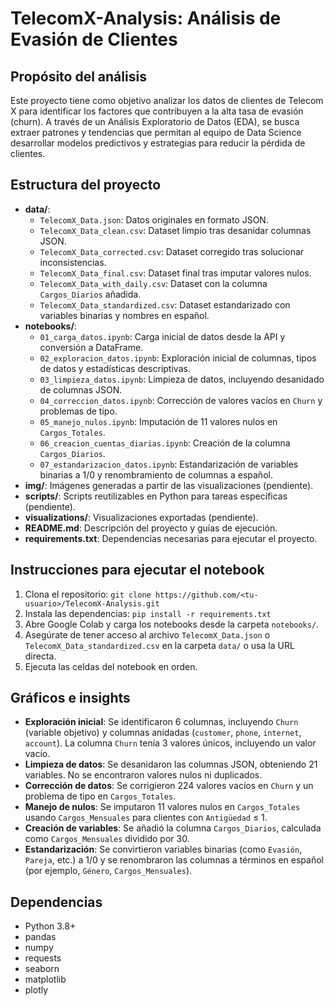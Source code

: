 # TelecomX-Analysis: Análisis de Evasión de Clientes

## Propósito del análisis
Este proyecto tiene como objetivo analizar los datos de clientes de Telecom X para identificar los factores que contribuyen a la alta tasa de evasión (churn). A través de un Análisis Exploratorio de Datos (EDA), se busca extraer patrones y tendencias que permitan al equipo de Data Science desarrollar modelos predictivos y estrategias para reducir la pérdida de clientes.

## Estructura del proyecto
- **data/**: 
  - `TelecomX_Data.json`: Datos originales en formato JSON.
  - `TelecomX_Data_clean.csv`: Dataset limpio tras desanidar columnas JSON.
  - `TelecomX_Data_corrected.csv`: Dataset corregido tras solucionar inconsistencias.
  - `TelecomX_Data_final.csv`: Dataset final tras imputar valores nulos.
  - `TelecomX_Data_with_daily.csv`: Dataset con la columna `Cargos_Diarios` añadida.
  - `TelecomX_Data_standardized.csv`: Dataset estandarizado con variables binarias y nombres en español.
- **notebooks/**: 
  - `01_carga_datos.ipynb`: Carga inicial de datos desde la API y conversión a DataFrame.
  - `02_exploracion_datos.ipynb`: Exploración inicial de columnas, tipos de datos y estadísticas descriptivas.
  - `03_limpieza_datos.ipynb`: Limpieza de datos, incluyendo desanidado de columnas JSON.
  - `04_correccion_datos.ipynb`: Corrección de valores vacíos en `Churn` y problemas de tipo.
  - `05_manejo_nulos.ipynb`: Imputación de 11 valores nulos en `Cargos_Totales`.
  - `06_creacion_cuentas_diarias.ipynb`: Creación de la columna `Cargos_Diarios`.
  - `07_estandarizacion_datos.ipynb`: Estandarización de variables binarias a 1/0 y renombramiento de columnas a español.
- **img/**: Imágenes generadas a partir de las visualizaciones (pendiente).
- **scripts/**: Scripts reutilizables en Python para tareas específicas (pendiente).
- **visualizations/**: Visualizaciones exportadas (pendiente).
- **README.md**: Descripción del proyecto y guías de ejecución.
- **requirements.txt**: Dependencias necesarias para ejecutar el proyecto.

## Instrucciones para ejecutar el notebook
1. Clona el repositorio: `git clone https://github.com/<tu-usuario>/TelecomX-Analysis.git`
2. Instala las dependencias: `pip install -r requirements.txt`
3. Abre Google Colab y carga los notebooks desde la carpeta `notebooks/`.
4. Asegúrate de tener acceso al archivo `TelecomX_Data.json` o `TelecomX_Data_standardized.csv` en la carpeta `data/` o usa la URL directa.
5. Ejecuta las celdas del notebook en orden.

## Gráficos e insights
- **Exploración inicial**: Se identificaron 6 columnas, incluyendo `Churn` (variable objetivo) y columnas anidadas (`customer`, `phone`, `internet`, `account`). La columna `Churn` tenía 3 valores únicos, incluyendo un valor vacío.
- **Limpieza de datos**: Se desanidaron las columnas JSON, obteniendo 21 variables. No se encontraron valores nulos ni duplicados.
- **Corrección de datos**: Se corrigieron 224 valores vacíos en `Churn` y un problema de tipo en `Cargos_Totales`.
- **Manejo de nulos**: Se imputaron 11 valores nulos en `Cargos_Totales` usando `Cargos_Mensuales` para clientes con `Antigüedad` ≤ 1.
- **Creación de variables**: Se añadió la columna `Cargos_Diarios`, calculada como `Cargos_Mensuales` dividido por 30.
- **Estandarización**: Se convirtieron variables binarias (como `Evasión`, `Pareja`, etc.) a 1/0 y se renombraron las columnas a términos en español (por ejemplo, `Género`, `Cargos_Mensuales`).

## Dependencias
- Python 3.8+
- pandas
- numpy
- requests
- seaborn
- matplotlib
- plotly
